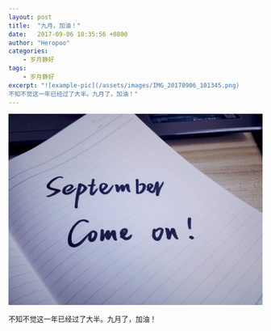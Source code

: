 ```yaml
---
layout: post
title:  "九月，加油！"
date:   2017-09-06 10:35:56 +0800
author: "Heropoo"
categories: 
    - 岁月静好
tags:
    - 岁月静好
excerpt: "![example-pic](/assets/images/IMG_20170906_101345.png)
不知不觉这一年已经过了大半。九月了，加油！"
---
```


![example-pic](/assets/images/IMG_20170906_101345.png)

不知不觉这一年已经过了大半。九月了，加油！
